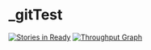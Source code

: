 # _gitTest
[![Stories in Ready](https://badge.waffle.io/f4nky/_gitTest.svg?label=ready&title=Ready)](http://waffle.io/f4nky/_gitTest)
[![Throughput Graph](https://graphs.waffle.io/f4nky/_gitTest/throughput.svg)](https://waffle.io/f4nky/_gitTest/metrics)
